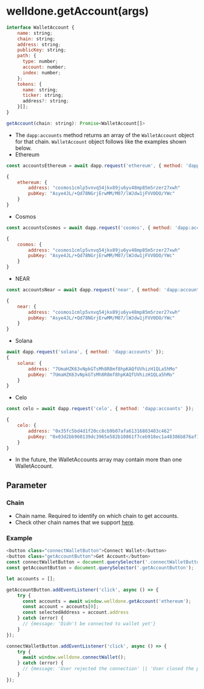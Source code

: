 # welldone.getAccount(args)

```javascript
interface WalletAccount {
    name: string;
    chain: string;
    address: string;
    publicKey: string;
    path: {
      type: number;
      account: number;
      index: number;
    };
    tokens: {
      name: string;
      ticker: string;
      address?: string;
    }[];
}

getAccount(chain: string): Promise<WalletAccount[]>
```

* The `dapp:accounts` method returns an array of the `WalletAccount` object for that chain. `WalletAccount` object follows like the examples shown below.
* Ethereum
```javascript
const accountsEthereum = await dapp.request('ethereum', { method: 'dapp:accounts' });

{ 
	ethereum: {
		address: "cosmos1cmlp5vnvq54jkx89ju6yv48mp85m5rzer27xwh"
		pubKey: "Asye4JL/+Qd78NGrjErwMM/M07/lWJdw1jFVV0DO/YWc"
	}
}
```
* Cosmos
```javascript
const accountsCosmos = await dapp.request('cosmos', { method: 'dapp:accounts' });

{ 
	cosmos: {
		address: "cosmos1cmlp5vnvq54jkx89ju6yv48mp85m5rzer27xwh"
		pubKey: "Asye4JL/+Qd78NGrjErwMM/M07/lWJdw1jFVV0DO/YWc"
	}
}
```

* NEAR
```javascript
const accountsNear = await dapp.request('near', { method: 'dapp:accounts' });

{ 
	near: {
		address: "cosmos1cmlp5vnvq54jkx89ju6yv48mp85m5rzer27xwh"
		pubKey: "Asye4JL/+Qd78NGrjErwMM/M07/lWJdw1jFVV0DO/YWc"
	}
}
```

* Solana
```javascript
await dapp.request('solana', { method: 'dapp:accounts' });
{ 
	solana: {
		address: "7UmaHZK63vNpkGTsMh8R8mf8hpKAQfUVhizH1QLa5hMo"
		pubKey: "7UmaHZK63vNpkGTsMh8R8mf8hpKAQfUVhizH1QLa5hMo"
	}
}
```

* Celo
```javascript
const celo = await dapp.request('celo', { method: 'dapp:accounts' });

{ 
	celo: {
		address: "0x35fc5bd4d1f20cc8cb9b07afa61316803403c462"
		pubKey: "0x03d2bb960139dc3965e582b10861f7ceb918ec1a48386b876af18ed6b31ed4afcd"
	}
}
```
* In the future, the WalletAccounts array may contain more than one WalletAccount.

## Parameter
### Chain 
* Chain name. Required to identify on which chain to get accounts.
* Check other chain names that we support [here](https://wds-code-docs.vercel.app/docs/provider-api/chain-names).

### Example
```javascript
<button class="connectWalletButton">Connect Wallet</button>
<button class="getAccountButton">Get Account</button>
const connectWalletButton = document.querySelector('.connectWalletButton');
const getAccountButton = document.querySelector('.getAccountButton');

let accounts = [];

getAccountButton.addEventListener('click', async () => {
    try {
      const accounts = await window.welldone.getAccount('ethereum');
      const account = accounts[0];
      const selectedAddress = account.address
    } catch (error) {
      // {message: 'Didn't be connected to wallet yet'}
    }
});

connectWalletButton.addEventListener('click', async () => {
    try {
      await window.welldone.connectWallet();
    } catch (error) {
      // {message: 'User rejected the connection' || 'User closed the popup'}
    }
});
```